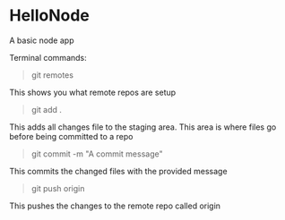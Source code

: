 # HelloNode

A basic node app

Terminal commands:

> git remotes

This shows you what remote repos are setup

> git add .

This adds all changes file to the staging area. This area is where files go before
being committed to a repo

> git commit -m "A commit message"

This commits the changed files with the provided message

> git push origin

This pushes the changes to the remote repo called origin
